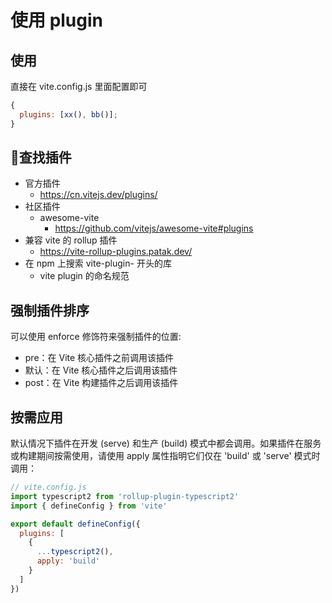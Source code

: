 # 使用 plugin

## 使用

直接在 vite.config.js 里面配置即可

```js
{
  plugins: [xx(), bb()];
}
```

## 查找插件 
- 官方插件
  - https://cn.vitejs.dev/plugins/
- 社区插件
  -  awesome-vite
     -  https://github.com/vitejs/awesome-vite#plugins
- 兼容 vite 的 rollup 插件
  - https://vite-rollup-plugins.patak.dev/
- 在 npm 上搜索 vite-plugin- 开头的库
  - vite plugin 的命名规范


## 强制插件排序
可以使用 enforce 修饰符来强制插件的位置:
- pre：在 Vite 核心插件之前调用该插件
- 默认：在 Vite 核心插件之后调用该插件
- post：在 Vite 构建插件之后调用该插件

## 按需应用
默认情况下插件在开发 (serve) 和生产 (build) 模式中都会调用。如果插件在服务或构建期间按需使用，请使用 apply 属性指明它们仅在 'build' 或 'serve' 模式时调用：

```js
// vite.config.js
import typescript2 from 'rollup-plugin-typescript2'
import { defineConfig } from 'vite'

export default defineConfig({
  plugins: [
    {
      ...typescript2(),
      apply: 'build'
    }
  ]
})
```
